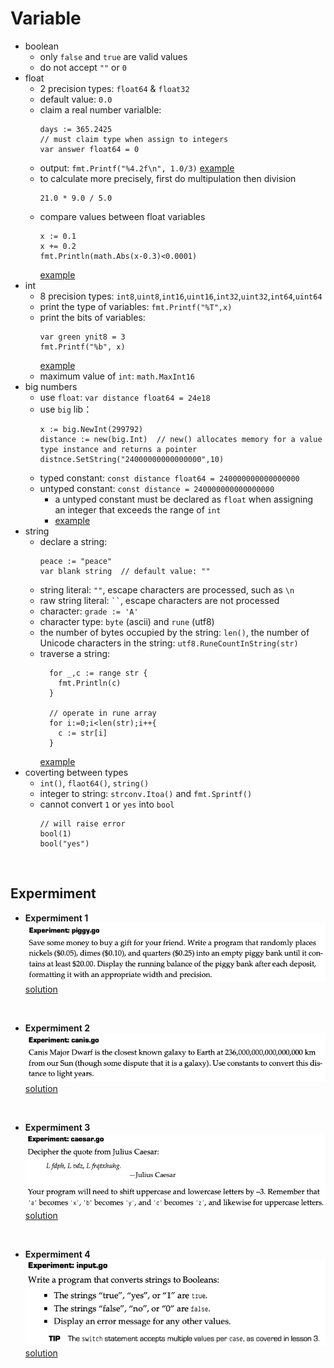 # Variable

* boolean
    * only `false` and `true` are valid values
    * do not accept `""` or `0`
* float
  * 2 precision types: `float64` & `float32`
  * default value: `0.0` 
  * claim a real number varialble: 
    ```
    days := 365.2425
    // must claim type when assign to integers 
    var answer float64 = 0
    ```
  * output: `fmt.Printf("%4.2f\n", 1.0/3)`
  [example](assignment_2.go#62)
  * to calculate more precisely, first do multipulation then division
    ```
    21.0 * 9.0 / 5.0
    ```
  * compare values between float variables
    ```
    x := 0.1
    x += 0.2
    fmt.Println(math.Abs(x-0.3)<0.0001)
    ```
    [example](assignment_2.go#72)
* int
  * 8 precision types: `int8`,`uint8`,`int16`,`uint16`,`int32`,`uint32`,`int64`,`uint64`
  * print the type of variables: `fmt.Printf("%T",x)`
  * print the bits of variables: 
    ```
    var green ynit8 = 3
    fmt.Printf("%b", x)
    ```
    [example](assignment_2.go#81)
  * maximum value of `int`: `math.MaxInt16`
* big numbers
  * use `float`: `var distance float64 = 24e18`
  * use `big` lib：
    ```
    x := big.NewInt(299792)
    distance := new(big.Int)  // new() allocates memory for a value type instance and returns a pointer
    distnce.SetString("24000000000000000",10)
    ```
  * typed constant: 
  `const distance float64 = 240000000000000000`
  * untyped constant: 
  `const distance = 240000000000000000`
    * a untyped constant must be declared as `float` when assigning an integer that exceeds the range of `int`
    * [example](assignment_2.go#89)
* string
  * declare a string:
    ```
    peace := "peace"
    var blank string  // default value: ""
    ``` 
  * string literal: `""`, escape characters are processed, such as `\n`
  * raw string literal: ` `` `, escape characters are not processed
  * character: `grade := 'A'`
  * character type: `byte` (ascii) and `rune` (utf8)
  * the number of bytes occupied by the string: `len()`, the number of Unicode characters in the string: `utf8.RuneCountInString(str)` 
  * traverse a string:
    ```
      for _,c := range str {
        fmt.Println(c)
      }

      // operate in rune array
      for i:=0;i<len(str);i++{
        c := str[i]
      }
    ```
    [example](assignment_2.go#99)
* coverting between types
  * `int()`, `flaot64()`, `string()`
  * integer to string: `strconv.Itoa()` and `fmt.Sprintf()`
  * cannot convert `1` or `yes` into `bool`
    ```
    // will raise error
    bool(1)
    bool("yes")
    ``` 
<br>

## Expermiment
- **Expermiment 1**  
![exp 1](../images/ass_2_piggy.png)
[solution](assignment_2.go#9)
<br>

- **Expermiment 2**  
![exp 2](../images/ass_2_big_num.png)
[solution](assignment_2.go#20)
<br>

- **Expermiment 3**  
![exp 3](../images/ass_2_string.png)
[solution](assignment_2.go#28)
<br>

- **Expermiment 4**  
![exp 3](../images/ass_2_type.png)
[solution](assignment_2.go#49)
<br>